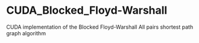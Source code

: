 CUDA_Blocked_Floyd-Warshall
===========================

CUDA implementation of the Blocked Floyd-Warshall All pairs shortest path graph algorithm
